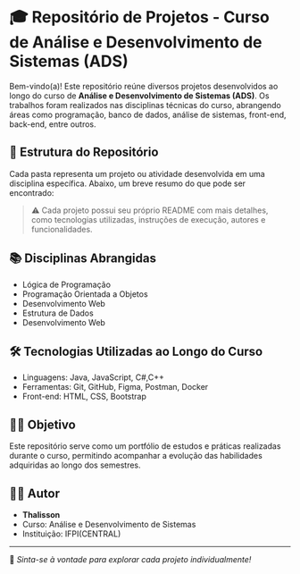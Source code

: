 # 🎓 Repositório de Projetos - Curso de Análise e Desenvolvimento de Sistemas (ADS)

Bem-vindo(a)! Este repositório reúne diversos projetos desenvolvidos ao longo do curso de **Análise e Desenvolvimento de Sistemas (ADS)**. Os trabalhos foram realizados nas disciplinas técnicas do curso, abrangendo áreas como programação, banco de dados, análise de sistemas, front-end, back-end, entre outros.

## 📁 Estrutura do Repositório

Cada pasta representa um projeto ou atividade desenvolvida em uma disciplina específica. Abaixo, um breve resumo do que pode ser encontrado:

> ⚠️ Cada projeto possui seu próprio README com mais detalhes, como tecnologias utilizadas, instruções de execução, autores e funcionalidades.

## 📚 Disciplinas Abrangidas

- Lógica de Programação
- Programação Orientada a Objetos
- Desenvolvimento Web
- Estrutura de Dados
- Desenvolvimento Web

## 🛠 Tecnologias Utilizadas ao Longo do Curso

- Linguagens: Java, JavaScript, C#,C++
- Ferramentas: Git, GitHub, Figma, Postman, Docker
- Front-end: HTML, CSS, Bootstrap

## 👨‍🏫 Objetivo

Este repositório serve como um portfólio de estudos e práticas realizadas durante o curso, permitindo acompanhar a evolução das habilidades adquiridas ao longo dos semestres.

## 🧑‍💻 Autor

- **Thalisson**
- Curso: Análise e Desenvolvimento de Sistemas
- Instituição: IFPI(CENTRAL)

---

📌 *Sinta-se à vontade para explorar cada projeto individualmente!*
